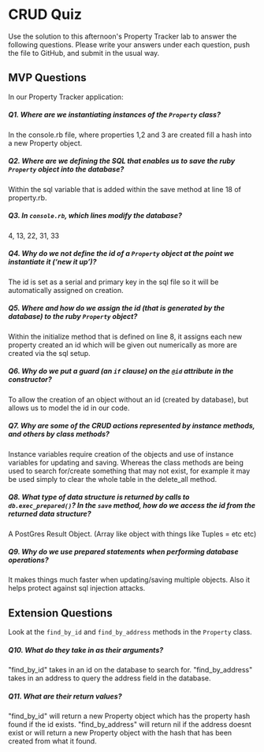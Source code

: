 # CRUD Quiz

Use the solution to this afternoon's Property Tracker lab to answer the following questions. Please write your answers under each question, push the file to GitHub, and submit in the usual way.

## MVP Questions

In our Property Tracker application:

##### Q1. Where are we instantiating instances of the `Property` class?
In the console.rb file, where properties 1,2 and 3 are created fill a hash into a new Property object.

##### Q2. Where are we defining the SQL that enables us to save the ruby `Property` object into the database?
Within the sql variable that is added within the save method at line 18 of property.rb.

##### Q3. In `console.rb`, which lines modify the database?
4, 13, 22, 31, 33

##### Q4. Why do we not define the id of a `Property` object at the point we instantiate it (‘new it up’)?
The id is set as a serial and primary key in the sql file so it will be automatically assigned on creation.

##### Q5. Where and how do we assign the id (that is generated by the database) to the ruby `Property` object?
Within the initialize method that is defined on line 8, it assigns each new property created an id which will be given out numerically as more are created via the sql setup.

##### Q6. Why do we put a guard (an `if` clause) on the `@id` attribute in the constructor?
To allow the creation of an object without an id (created by database), but allows us to model the id in our code.

##### Q7. Why are some of the CRUD actions represented by instance methods, and others by class methods?
Instance variables require creation of the objects and use of instance variables for updating and saving. Whereas the class methods are being used to search for/create something that may not exist, for example it may be used simply to clear the whole table in the delete_all method.

##### Q8. What type of data structure is returned by calls to `db.exec_prepared()`? In the `save` method, how do we access the id from the returned data structure?
A PostGres Result Object. (Array like object with things like Tuples = etc etc)

##### Q9. Why do we use prepared statements when performing database operations?
It makes things much faster when updating/saving multiple objects. Also it helps protect against sql injection attacks.

## Extension Questions

Look at the `find_by_id` and `find_by_address` methods in the `Property` class.

##### Q10. What do they take in as their arguments?
"find_by_id" takes in an id on the database to search for. "find_by_address" takes in an address to query the address field in the database.

##### Q11. What are their return values?
"find_by_id" will return a new Property object which has the property hash found if the id exists.
"find_by_address" will return nil if the address doesnt exist or will return a new Property object with the hash that has been created from what it found.
